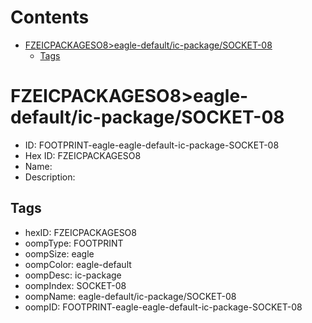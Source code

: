 



Contents
========

* [FZEICPACKAGESO8>eagle-default/ic-package/SOCKET-08](#fzeicpackageso8eagle-defaultic-packagesocket-08)
	* [Tags](#tags)

# FZEICPACKAGESO8>eagle-default/ic-package/SOCKET-08

- ID: FOOTPRINT-eagle-eagle-default-ic-package-SOCKET-08
- Hex ID: FZEICPACKAGESO8
- Name: 
- Description: 

## Tags

- hexID: FZEICPACKAGESO8
- oompType: FOOTPRINT
- oompSize: eagle
- oompColor: eagle-default
- oompDesc: ic-package
- oompIndex: SOCKET-08
- oompName: eagle-default/ic-package/SOCKET-08
- oompID: FOOTPRINT-eagle-eagle-default-ic-package-SOCKET-08
